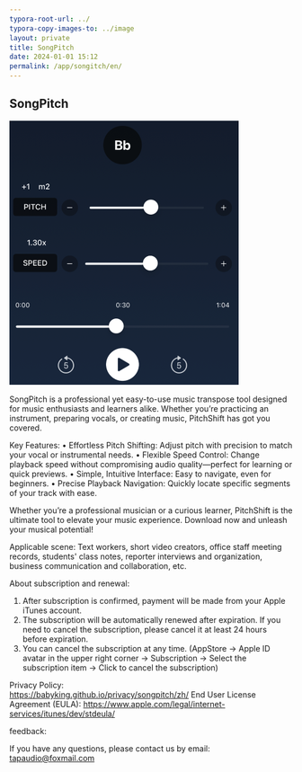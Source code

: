 ```yaml
---
typora-root-url: ../
typora-copy-images-to: ../image
layout: private
title: SongPitch 
date: 2024-01-01 15:12
permalink: /app/songitch/en/
---
```


## SongPitch

<img src="/image/Xnip2025-01-18_13-35-42.png" alt="Xnip2025-01-18_13-35-42" style="zoom:50%;" />


SongPitch is a professional yet easy-to-use music transpose tool designed for music enthusiasts and learners alike. Whether you’re practicing an instrument, preparing vocals, or creating music, PitchShift has got you covered.

Key Features:
	•	Effortless Pitch Shifting: Adjust pitch with precision to match your vocal or instrumental needs.
	•	Flexible Speed Control: Change playback speed without compromising audio quality—perfect for learning or quick previews.
	•	Simple, Intuitive Interface: Easy to navigate, even for beginners.
	•	Precise Playback Navigation: Quickly locate specific segments of your track with ease.

Whether you’re a professional musician or a curious learner, PitchShift is the ultimate tool to elevate your music experience. Download now and unleash your musical potential!




Applicable scene:
Text workers, short video creators, office staff meeting records, students' class notes, reporter interviews and organization, business communication and collaboration, etc.


About subscription and renewal:

1. After subscription is confirmed, payment will be made from your Apple iTunes account.
2. The subscription will be automatically renewed after expiration. If you need to cancel the subscription, please cancel it at least 24 hours before expiration.
3. You can cancel the subscription at any time. (AppStore -> Apple ID avatar in the upper right corner -> Subscription -> Select the subscription item -> Click to cancel the subscription)


Privacy Policy:  
https://babyking.github.io/privacy/songpitch/zh/
End User License Agreement (EULA):
https://www.apple.com/legal/internet-services/itunes/dev/stdeula/


feedback:

If you have any questions, please contact us by email: tapaudio@foxmail.com